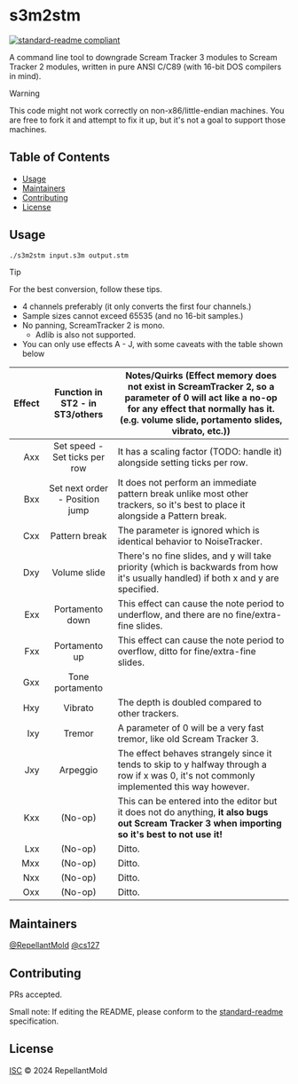 # s3m2stm

[![standard-readme compliant](https://img.shields.io/badge/standard--readme-OK-green.svg?style=plastic)](https://github.com/RichardLitt/standard-readme)

A command line tool to downgrade Scream Tracker 3 modules to Scream Tracker 2 modules, written in pure ANSI C/C89 (with 16-bit DOS compilers in mind).

> [!WARNING]
> This code might not work correctly on non-x86/little-endian machines.
> You are free to fork it and attempt to fix it up, but it's not a goal to support those machines.

## Table of Contents

- [Usage](#usage)
- [Maintainers](#maintainers)
- [Contributing](#contributing)
- [License](#license)

## Usage

```sh
./s3m2stm input.s3m output.stm
```

> [!TIP]
> For the best conversion, follow these tips.
> 
> - 4 channels preferably (it only converts the first four channels.)
> - Sample sizes cannot exceed 65535 (and no 16-bit samples.)
> - No panning, ScreamTracker 2 is mono.
>   - Adlib is also not supported.
> - You can only use effects A - J, with some caveats with the table shown below
> 
> | Effect | Function in ST2 - in ST3/others | Notes/Quirks (Effect memory **does not exist** in ScreamTracker 2, so a parameter of 0 will act like a no-op for any effect that normally has it. (e.g. volume slide, portamento slides, vibrato, etc.)) |
> |---:|:---:|---|
> | Axx | Set speed - Set ticks per row | It has a scaling factor (TODO: handle it) alongside setting ticks per row. |
> | Bxx | Set next order - Position jump | It does not perform an immediate pattern break unlike most other trackers, so it's best to place it alongside a Pattern break. |
> | Cxx | Pattern break | The parameter is ignored which is identical behavior to NoiseTracker. |
> | Dxy | Volume slide | There's no fine slides, and y will take priority (which is backwards from how it's usually handled) if both x and y are specified. |
> | Exx | Portamento down | This effect can cause the note period to underflow, and there are no fine/extra-fine slides. |
> | Fxx | Portamento up | This effect can cause the note period to overflow, ditto for fine/extra-fine slides. |
> | Gxx | Tone portamento |  |
> | Hxy | Vibrato | The depth is doubled compared to other trackers. |
> | Ixy | Tremor | A parameter of 0 will be a very fast tremor, like old Scream Tracker 3. |
> | Jxy | Arpeggio | The effect behaves strangely since it tends to skip to y halfway through a row if x was 0, it's not commonly implemented this way however. |
> | Kxx | (No-op) | This can be entered into the editor but it does not do anything, **it also bugs out Scream Tracker 3 when importing so it's best to not use it!** |
> | Lxx | (No-op) | Ditto. |
> | Mxx | (No-op) | Ditto. |
> | Nxx | (No-op) | Ditto. |
> | Oxx | (No-op) | Ditto. |

## Maintainers

[@RepellantMold](https://github.com/RepellantMold)
[@cs127](https://github.com/cs127)

## Contributing

PRs accepted.

Small note: If editing the README, please conform to the
[standard-readme](https://github.com/RichardLitt/standard-readme) specification.

## License

[ISC](LICENSE) © 2024 RepellantMold
